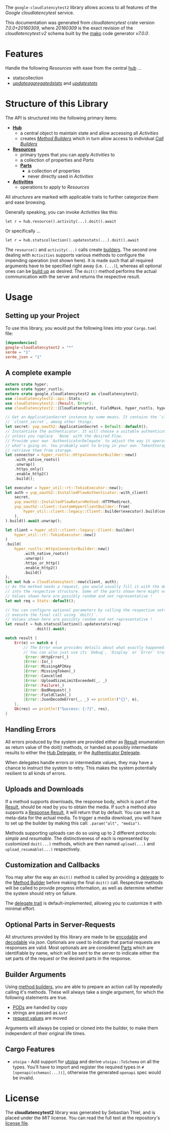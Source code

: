 <!---
DO NOT EDIT !
This file was generated automatically from 'src/generator/templates/api/README.md.mako'
DO NOT EDIT !
-->
The `google-cloudlatencytest2` library allows access to all features of the *Google cloudlatencytest* service.

This documentation was generated from *cloudlatencytest* crate version *7.0.0+20160309*, where *20160309* is the exact revision of the *cloudlatencytest:v2* schema built by the [mako](http://www.makotemplates.org/) code generator *v7.0.0*.
# Features

Handle the following *Resources* with ease from the central [hub](https://docs.rs/google-cloudlatencytest2/7.0.0+20160309/google_cloudlatencytest2/Cloudlatencytest) ...

* statscollection
 * [*updateaggregatedstats*](https://docs.rs/google-cloudlatencytest2/7.0.0+20160309/google_cloudlatencytest2/api::StatscollectionUpdateaggregatedstatCall) and [*updatestats*](https://docs.rs/google-cloudlatencytest2/7.0.0+20160309/google_cloudlatencytest2/api::StatscollectionUpdatestatCall)




# Structure of this Library

The API is structured into the following primary items:

* **[Hub](https://docs.rs/google-cloudlatencytest2/7.0.0+20160309/google_cloudlatencytest2/Cloudlatencytest)**
    * a central object to maintain state and allow accessing all *Activities*
    * creates [*Method Builders*](https://docs.rs/google-cloudlatencytest2/7.0.0+20160309/google_cloudlatencytest2/common::MethodsBuilder) which in turn
      allow access to individual [*Call Builders*](https://docs.rs/google-cloudlatencytest2/7.0.0+20160309/google_cloudlatencytest2/common::CallBuilder)
* **[Resources](https://docs.rs/google-cloudlatencytest2/7.0.0+20160309/google_cloudlatencytest2/common::Resource)**
    * primary types that you can apply *Activities* to
    * a collection of properties and *Parts*
    * **[Parts](https://docs.rs/google-cloudlatencytest2/7.0.0+20160309/google_cloudlatencytest2/common::Part)**
        * a collection of properties
        * never directly used in *Activities*
* **[Activities](https://docs.rs/google-cloudlatencytest2/7.0.0+20160309/google_cloudlatencytest2/common::CallBuilder)**
    * operations to apply to *Resources*

All *structures* are marked with applicable traits to further categorize them and ease browsing.

Generally speaking, you can invoke *Activities* like this:

```Rust,ignore
let r = hub.resource().activity(...).doit().await
```

Or specifically ...

```ignore
let r = hub.statscollection().updatestats(...).doit().await
```

The `resource()` and `activity(...)` calls create [builders][builder-pattern]. The second one dealing with `Activities`
supports various methods to configure the impending operation (not shown here). It is made such that all required arguments have to be
specified right away (i.e. `(...)`), whereas all optional ones can be [build up][builder-pattern] as desired.
The `doit()` method performs the actual communication with the server and returns the respective result.

# Usage

## Setting up your Project

To use this library, you would put the following lines into your `Cargo.toml` file:

```toml
[dependencies]
google-cloudlatencytest2 = "*"
serde = "1"
serde_json = "1"
```

## A complete example

```Rust
extern crate hyper;
extern crate hyper_rustls;
extern crate google_cloudlatencytest2 as cloudlatencytest2;
use cloudlatencytest2::api::Stats;
use cloudlatencytest2::{Result, Error};
use cloudlatencytest2::{Cloudlatencytest, FieldMask, hyper_rustls, hyper_util, yup_oauth2};

// Get an ApplicationSecret instance by some means. It contains the `client_id` and
// `client_secret`, among other things.
let secret: yup_oauth2::ApplicationSecret = Default::default();
// Instantiate the authenticator. It will choose a suitable authentication flow for you,
// unless you replace  `None` with the desired Flow.
// Provide your own `AuthenticatorDelegate` to adjust the way it operates and get feedback about
// what's going on. You probably want to bring in your own `TokenStorage` to persist tokens and
// retrieve them from storage.
let connector = hyper_rustls::HttpsConnectorBuilder::new()
    .with_native_roots()
    .unwrap()
    .https_only()
    .enable_http2()
    .build();

let executor = hyper_util::rt::TokioExecutor::new();
let auth = yup_oauth2::InstalledFlowAuthenticator::with_client(
    secret,
    yup_oauth2::InstalledFlowReturnMethod::HTTPRedirect,
    yup_oauth2::client::CustomHyperClientBuilder::from(
        hyper_util::client::legacy::Client::builder(executor).build(connector),
    ),
).build().await.unwrap();

let client = hyper_util::client::legacy::Client::builder(
    hyper_util::rt::TokioExecutor::new()
)
.build(
    hyper_rustls::HttpsConnectorBuilder::new()
        .with_native_roots()
        .unwrap()
        .https_or_http()
        .enable_http2()
        .build()
);
let mut hub = Cloudlatencytest::new(client, auth);
// As the method needs a request, you would usually fill it with the desired information
// into the respective structure. Some of the parts shown here might not be applicable !
// Values shown here are possibly random and not representative !
let mut req = Stats::default();

// You can configure optional parameters by calling the respective setters at will, and
// execute the final call using `doit()`.
// Values shown here are possibly random and not representative !
let result = hub.statscollection().updatestats(req)
             .doit().await;

match result {
    Err(e) => match e {
        // The Error enum provides details about what exactly happened.
        // You can also just use its `Debug`, `Display` or `Error` traits
         Error::HttpError(_)
        |Error::Io(_)
        |Error::MissingAPIKey
        |Error::MissingToken(_)
        |Error::Cancelled
        |Error::UploadSizeLimitExceeded(_, _)
        |Error::Failure(_)
        |Error::BadRequest(_)
        |Error::FieldClash(_)
        |Error::JsonDecodeError(_, _) => println!("{}", e),
    },
    Ok(res) => println!("Success: {:?}", res),
}

```
## Handling Errors

All errors produced by the system are provided either as [Result](https://docs.rs/google-cloudlatencytest2/7.0.0+20160309/google_cloudlatencytest2/common::Result) enumeration as return value of
the doit() methods, or handed as possibly intermediate results to either the
[Hub Delegate](https://docs.rs/google-cloudlatencytest2/7.0.0+20160309/google_cloudlatencytest2/common::Delegate), or the [Authenticator Delegate](https://docs.rs/yup-oauth2/*/yup_oauth2/trait.AuthenticatorDelegate.html).

When delegates handle errors or intermediate values, they may have a chance to instruct the system to retry. This
makes the system potentially resilient to all kinds of errors.

## Uploads and Downloads
If a method supports downloads, the response body, which is part of the [Result](https://docs.rs/google-cloudlatencytest2/7.0.0+20160309/google_cloudlatencytest2/common::Result), should be
read by you to obtain the media.
If such a method also supports a [Response Result](https://docs.rs/google-cloudlatencytest2/7.0.0+20160309/google_cloudlatencytest2/common::ResponseResult), it will return that by default.
You can see it as meta-data for the actual media. To trigger a media download, you will have to set up the builder by making
this call: `.param("alt", "media")`.

Methods supporting uploads can do so using up to 2 different protocols:
*simple* and *resumable*. The distinctiveness of each is represented by customized
`doit(...)` methods, which are then named `upload(...)` and `upload_resumable(...)` respectively.

## Customization and Callbacks

You may alter the way an `doit()` method is called by providing a [delegate](https://docs.rs/google-cloudlatencytest2/7.0.0+20160309/google_cloudlatencytest2/common::Delegate) to the
[Method Builder](https://docs.rs/google-cloudlatencytest2/7.0.0+20160309/google_cloudlatencytest2/common::CallBuilder) before making the final `doit()` call.
Respective methods will be called to provide progress information, as well as determine whether the system should
retry on failure.

The [delegate trait](https://docs.rs/google-cloudlatencytest2/7.0.0+20160309/google_cloudlatencytest2/common::Delegate) is default-implemented, allowing you to customize it with minimal effort.

## Optional Parts in Server-Requests

All structures provided by this library are made to be [encodable](https://docs.rs/google-cloudlatencytest2/7.0.0+20160309/google_cloudlatencytest2/common::RequestValue) and
[decodable](https://docs.rs/google-cloudlatencytest2/7.0.0+20160309/google_cloudlatencytest2/common::ResponseResult) via *json*. Optionals are used to indicate that partial requests are responses
are valid.
Most optionals are are considered [Parts](https://docs.rs/google-cloudlatencytest2/7.0.0+20160309/google_cloudlatencytest2/common::Part) which are identifiable by name, which will be sent to
the server to indicate either the set parts of the request or the desired parts in the response.

## Builder Arguments

Using [method builders](https://docs.rs/google-cloudlatencytest2/7.0.0+20160309/google_cloudlatencytest2/common::CallBuilder), you are able to prepare an action call by repeatedly calling it's methods.
These will always take a single argument, for which the following statements are true.

* [PODs][wiki-pod] are handed by copy
* strings are passed as `&str`
* [request values](https://docs.rs/google-cloudlatencytest2/7.0.0+20160309/google_cloudlatencytest2/common::RequestValue) are moved

Arguments will always be copied or cloned into the builder, to make them independent of their original life times.

[wiki-pod]: http://en.wikipedia.org/wiki/Plain_old_data_structure
[builder-pattern]: http://en.wikipedia.org/wiki/Builder_pattern
[google-go-api]: https://github.com/google/google-api-go-client

## Cargo Features

* `utoipa` - Add support for [utoipa](https://crates.io/crates/utoipa) and derive `utoipa::ToSchema` on all
the types. You'll have to import and register the required types in `#[openapi(schemas(...))]`, otherwise the
generated `openapi` spec would be invalid.


# License
The **cloudlatencytest2** library was generated by Sebastian Thiel, and is placed
under the *MIT* license.
You can read the full text at the repository's [license file][repo-license].

[repo-license]: https://github.com/Byron/google-apis-rsblob/main/LICENSE.md

